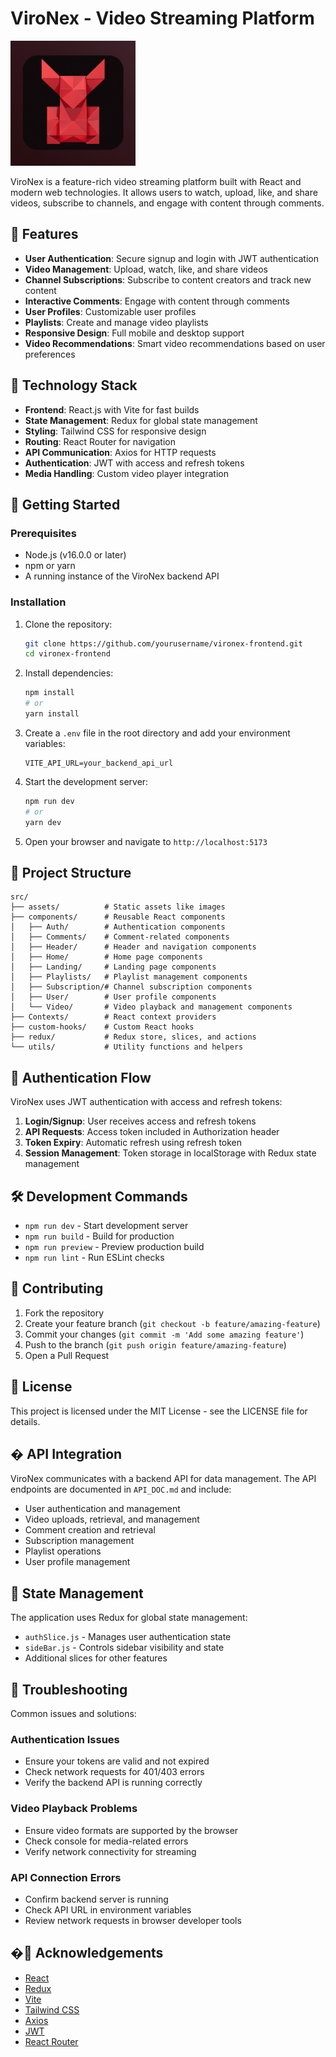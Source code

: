 # ViroNex - Video Streaming Platform

<img src="public/video%20streamer.png" alt="ViroNex Logo" width="200"/>

ViroNex is a feature-rich video streaming platform built with React and modern web technologies. It allows users to watch, upload, like, and share videos, subscribe to channels, and engage with content through comments.

## 🌟 Features

- **User Authentication**: Secure signup and login with JWT authentication
- **Video Management**: Upload, watch, like, and share videos
- **Channel Subscriptions**: Subscribe to content creators and track new content
- **Interactive Comments**: Engage with content through comments
- **User Profiles**: Customizable user profiles
- **Playlists**: Create and manage video playlists
- **Responsive Design**: Full mobile and desktop support
- **Video Recommendations**: Smart video recommendations based on user preferences

## 🔧 Technology Stack

- **Frontend**: React.js with Vite for fast builds
- **State Management**: Redux for global state management
- **Styling**: Tailwind CSS for responsive design
- **Routing**: React Router for navigation
- **API Communication**: Axios for HTTP requests
- **Authentication**: JWT with access and refresh tokens
- **Media Handling**: Custom video player integration

## 🚀 Getting Started

### Prerequisites

- Node.js (v16.0.0 or later)
- npm or yarn
- A running instance of the ViroNex backend API

### Installation

1. Clone the repository:
   ```bash
   git clone https://github.com/yourusername/vironex-frontend.git
   cd vironex-frontend
   ```

2. Install dependencies:
   ```bash
   npm install
   # or
   yarn install
   ```

3. Create a `.env` file in the root directory and add your environment variables:
   ```
   VITE_API_URL=your_backend_api_url
   ```

4. Start the development server:
   ```bash
   npm run dev
   # or
   yarn dev
   ```

5. Open your browser and navigate to `http://localhost:5173`

## 📁 Project Structure

```
src/
├── assets/          # Static assets like images
├── components/      # Reusable React components
│   ├── Auth/        # Authentication components
│   ├── Comments/    # Comment-related components
│   ├── Header/      # Header and navigation components
│   ├── Home/        # Home page components
│   ├── Landing/     # Landing page components
│   ├── Playlists/   # Playlist management components
│   ├── Subscription/# Channel subscription components
│   ├── User/        # User profile components
│   └── Video/       # Video playback and management components
├── Contexts/        # React context providers
├── custom-hooks/    # Custom React hooks
├── redux/           # Redux store, slices, and actions
└── utils/           # Utility functions and helpers
```

## 🔐 Authentication Flow

ViroNex uses JWT authentication with access and refresh tokens:

1. **Login/Signup**: User receives access and refresh tokens
2. **API Requests**: Access token included in Authorization header
3. **Token Expiry**: Automatic refresh using refresh token
4. **Session Management**: Token storage in localStorage with Redux state management

## 🛠️ Development Commands

- `npm run dev` - Start development server
- `npm run build` - Build for production
- `npm run preview` - Preview production build
- `npm run lint` - Run ESLint checks

## 🤝 Contributing

1. Fork the repository
2. Create your feature branch (`git checkout -b feature/amazing-feature`)
3. Commit your changes (`git commit -m 'Add some amazing feature'`)
4. Push to the branch (`git push origin feature/amazing-feature`)
5. Open a Pull Request

## 📜 License

This project is licensed under the MIT License - see the LICENSE file for details.

## � API Integration

ViroNex communicates with a backend API for data management. The API endpoints are documented in `API_DOC.md` and include:

- User authentication and management
- Video uploads, retrieval, and management
- Comment creation and retrieval
- Subscription management
- Playlist operations
- User profile management

## 🔄 State Management

The application uses Redux for global state management:
- `authSlice.js` - Manages user authentication state
- `sideBar.js` - Controls sidebar visibility and state
- Additional slices for other features

## 🚨 Troubleshooting

Common issues and solutions:

### Authentication Issues
- Ensure your tokens are valid and not expired
- Check network requests for 401/403 errors
- Verify the backend API is running correctly

### Video Playback Problems
- Ensure video formats are supported by the browser
- Check console for media-related errors
- Verify network connectivity for streaming

### API Connection Errors
- Confirm backend server is running
- Check API URL in environment variables
- Review network requests in browser developer tools

## �🙏 Acknowledgements

- [React](https://reactjs.org/)
- [Redux](https://redux.js.org/)
- [Vite](https://vitejs.dev/)
- [Tailwind CSS](https://tailwindcss.com/)
- [Axios](https://axios-http.com/)
- [JWT](https://jwt.io/)
- [React Router](https://reactrouter.com/)
